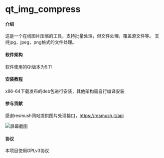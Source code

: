 # qt_img_compress 

#### 介绍
这是一个在线图片压缩的工具，支持批量处理，但文件处理，覆盖源文件等。
支持jpg，jpeg，png格式的文件处理。

#### 软件架构
软件使用的Qt版本为5.11


#### 安装教程
x86-64下载发布的deb包进行安装，其他架构需自行编译安装

#### 参与贡献
感谢resmush网站提供图片处理接口，https://resmush.it/api

![屏幕截图](https://images.gitee.com/uploads/images/2021/0530/221053_9ec019ce_774924.png "screenshot1.png")

#### 协议
本项目使用GPLv3协议
